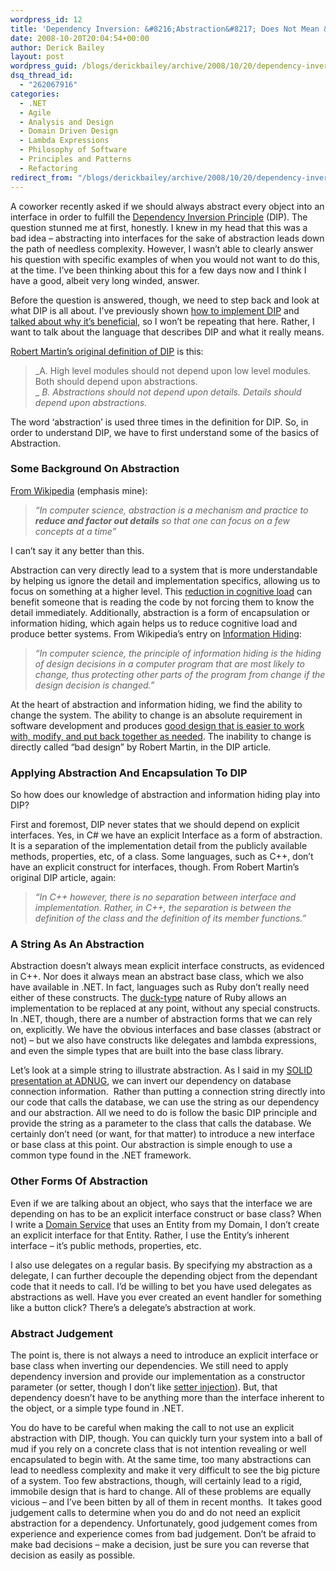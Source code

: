 ```yaml
---
wordpress_id: 12
title: 'Dependency Inversion: &#8216;Abstraction&#8217; Does Not Mean &#8216;Interface&#8217;'
date: 2008-10-20T20:04:54+00:00
author: Derick Bailey
layout: post
wordpress_guid: /blogs/derickbailey/archive/2008/10/20/dependency-inversion-abstraction-does-not-mean-interface.aspx
dsq_thread_id:
  - "262067916"
categories:
  - .NET
  - Agile
  - Analysis and Design
  - Domain Driven Design
  - Lambda Expressions
  - Philosophy of Software
  - Principles and Patterns
  - Refactoring
redirect_from: "/blogs/derickbailey/archive/2008/10/20/dependency-inversion-abstraction-does-not-mean-interface.aspx/"
---
```

A coworker recently asked if we should always abstract every object into an interface in order to fulfill the <a href="http://en.wikipedia.org/wiki/Dependency_inversion_principle" target="_blank">Dependency Inversion Principle</a> (DIP). The question stunned me at first, honestly. I knew in my head that this was a bad idea &#8211; abstracting into interfaces for the sake of abstraction leads down the path of needless complexity. However, I wasn&#8217;t able to clearly answer his question with specific examples of when you would not want to do this, at the time. I&#8217;ve been thinking about this for a few days now and I think I have a good, albeit very long winded, answer.

Before the question is answered, though, we need to step back and look at what DIP is all about. I&#8217;ve previously shown <a href="https://lostechies.com/blogs/derickbailey/archive/2008/10/07/di-and-ioc-creating-and-working-with-a-cloud-of-objects.aspx" target="_blank">how to implement DIP</a> and <a href="http://www.derickbailey.com/2008/09/03/ObjectOrientedDevelopmentViaTheSOLIDSoftwareDevelopmentPrinciples.aspx" target="_blank">talked about why it&#8217;s beneficial</a>, so I won&#8217;t be repeating that here. Rather, I want to talk about the language that describes DIP and what it really means. 

<a href="http://www.objectmentor.com/resources/articles/dip.pdf" target="_blank">Robert Martin&#8217;s original definition of DIP</a> is this:

> _A. High level modules should not depend upon low level modules. Both should depend upon abstractions.   
>_ _B. Abstractions should not depend upon details. Details should depend upon abstractions._

The word &#8216;abstraction&#8217; is used three times in the definition for DIP. So, in order to understand DIP, we have to first understand some of the basics of Abstraction. 

### Some Background On Abstraction

<a href="http://en.wikipedia.org/wiki/Abstraction_(computer_science)" target="_blank">From Wikipedia</a> (emphasis mine):

> 
> _&#8220;In computer science, abstraction is a mechanism and practice to **reduce and factor out details** so that one can focus on a few concepts at a time&#8221;_

I can&#8217;t say it any better than this. 

Abstraction can very directly lead to a system that is more understandable by helping us ignore the detail and implementation specifics, allowing us to focus on something at a higher level. This <a href="http://www.derickbailey.com/2008/09/25/AbstractionAndInterfacesWhatsThePointOfQuotclassFooIFooquot.aspx" target="_blank">reduction in cognitive load</a> can benefit someone that is reading the code by not forcing them to know the detail immediately. Additionally, abstraction is a form of encapsulation or information hiding, which again helps us to reduce cognitive load and produce better systems. From Wikipedia&#8217;s entry on <a href="http://en.wikipedia.org/wiki/Information_hiding" target="_blank">Information Hiding</a>:

> _&#8220;In computer science, the principle of information hiding is the hiding of design decisions in a computer program that are most likely to change, thus protecting other parts of the program from change if the design decision is changed.&#8221;_

At the heart of abstraction and information hiding, we find the ability to change the system. The ability to change is an absolute requirement in software development and produces <a href="https://lostechies.com/blogs/chad_myers/archive/2008/08/18/good-design-is-not-subjective.aspx" target="_blank">good design that is easier to work with, modify, and put back together as needed</a>. The inability to change is directly called &#8220;bad design&#8221; by Robert Martin, in the DIP article. 

### Applying Abstraction And Encapsulation To DIP

So how does our knowledge of abstraction and information hiding play into DIP?

First and foremost, DIP never states that we should depend on explicit interfaces. Yes, in C# we have an explicit Interface as a form of abstraction. It is a separation of the implementation detail from the publicly available methods, properties, etc, of a class. Some languages, such as C++, don&#8217;t have an explicit construct for interfaces, though. From Robert Martin&#8217;s original DIP article, again:

> _&#8220;In C++ however, there is no separation between interface and implementation. Rather, in C++, the separation is between the definition of the class and the definition of its member functions.&#8221;_

### A String As An Abstraction

Abstraction doesn&#8217;t always mean explicit interface constructs, as evidenced in C++. Nor does it always mean an abstract base class, which we also have available in .NET. In fact, languages such as Ruby don&#8217;t really need either of these constructs. The <a href="http://en.wikipedia.org/wiki/Duck_Type" target="_blank">duck-type</a> nature of Ruby allows an implementation to be replaced at any point, without any special constructs. In .NET, though, there are a number of abstraction forms that we can rely on, explicitly. We have the obvious interfaces and base classes (abstract or not) &#8211; but we also have constructs like delegates and lambda expressions, and even the simple types that are built into the base class library.

Let&#8217;s look at a simple string to illustrate abstraction. As I said in my <a href="https://lostechies.com/blogs/derickbailey/archive/2008/10/14/thanks-adnug-attendees-slides-and-code-available.aspx" target="_blank">SOLID presentation at ADNUG</a>, we can invert our dependency on database connection information.&nbsp; Rather than putting a connection string directly into our code that calls the database, we can use the string as our dependency and our abstraction. All we need to do is follow the basic DIP principle and provide the string as a parameter to the class that calls the database. We certainly don&#8217;t need (or want, for that matter) to introduce a new interface or base class at this point. Our abstraction is simple enough to use a common type found in the .NET framework.

### Other Forms Of Abstraction

Even if we are talking about an object, who says that the interface we are depending on has to be an explicit interface construct or base class? When I write a <a href="http://en.wikipedia.org/wiki/Domain-driven_design" target="_blank">Domain Service</a> that uses an Entity from my Domain, I don&#8217;t create an explicit interface for that Entity. Rather, I use the Entity&#8217;s inherent interface &#8211; it&#8217;s public methods, properties, etc. 

I also use delegates on a regular basis. By specifying my abstraction as a delegate, I can further decouple the depending object from the dependant code that it needs to call. I&#8217;d be willing to bet you have used delegates as abstractions as well. Have you ever created an event handler for something like a button click? There&#8217;s a delegate&#8217;s abstraction at work.

### Abstract Judgement

The point is, there is not always a need to introduce an explicit interface or base class when inverting our dependencies. We still need to apply dependency inversion and provide our implementation as a constructor parameter (or setter, though I don&#8217;t like <a href="http://martinfowler.com/articles/injection.html#ConstructorVersusSetterInjection" target="_blank">setter injection</a>). But, that dependency doesn&#8217;t have to be anything more than the interface inherent to the object, or a simple type found in .NET.

You do have to be careful when making the call to not use an explicit abstraction with DIP, though. You can quickly turn your system into a ball of mud if you rely on a concrete class that is not intention revealing or well encapsulated to begin with. At the same time, too many abstractions can lead to needless complexity and make it very difficult to see the big picture of a system. Too few abstractions, though, will certainly lead to a rigid, immobile design that is hard to change. All of these problems are equally vicious &#8211; and I&#8217;ve been bitten by all of them in recent months.&nbsp; It takes good judgement calls to determine when you do and do not need an explicit abstraction for a dependency. Unfortunately, good judgement comes from experience and experience comes from bad judgement. Don&#8217;t be afraid to make bad decisions &#8211; make a decision, just be sure you can reverse that decision as easily as possible.